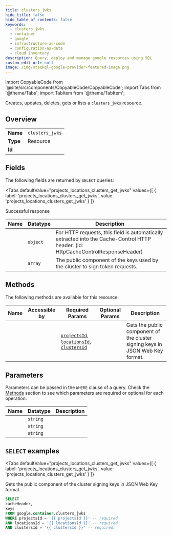 ```yaml
--- 
title: clusters_jwks
hide_title: false
hide_table_of_contents: false
keywords:
  - clusters_jwks
  - container
  - google
  - infrastructure-as-code
  - configuration-as-data
  - cloud inventory
description: Query, deploy and manage google resources using SQL
custom_edit_url: null
image: /img/stackql-google-provider-featured-image.png
---
```


import CopyableCode from '@site/src/components/CopyableCode/CopyableCode';
import Tabs from '@theme/Tabs';
import TabItem from '@theme/TabItem';

Creates, updates, deletes, gets or lists a <code>clusters_jwks</code> resource.

## Overview
<table><tbody>
<tr><td><b>Name</b></td><td><code>clusters_jwks</code></td></tr>
<tr><td><b>Type</b></td><td>Resource</td></tr>
<tr><td><b>Id</b></td><td><CopyableCode code="google.container.clusters_jwks" /></td></tr>
</tbody></table>

## Fields

The following fields are returned by `SELECT` queries:

<Tabs
    defaultValue="projects_locations_clusters_get_jwks"
    values={[
        { label: 'projects_locations_clusters_get_jwks', value: 'projects_locations_clusters_get_jwks' }
    ]}
>
<TabItem value="projects_locations_clusters_get_jwks">

Successful response

<table>
<thead>
    <tr>
    <th>Name</th>
    <th>Datatype</th>
    <th>Description</th>
    </tr>
</thead>
<tbody>
<tr>
    <td><CopyableCode code="cacheHeader" /></td>
    <td><code>object</code></td>
    <td>For HTTP requests, this field is automatically extracted into the Cache-Control HTTP header. (id: HttpCacheControlResponseHeader)</td>
</tr>
<tr>
    <td><CopyableCode code="keys" /></td>
    <td><code>array</code></td>
    <td>The public component of the keys used by the cluster to sign token requests.</td>
</tr>
</tbody>
</table>
</TabItem>
</Tabs>

## Methods

The following methods are available for this resource:

<table>
<thead>
    <tr>
    <th>Name</th>
    <th>Accessible by</th>
    <th>Required Params</th>
    <th>Optional Params</th>
    <th>Description</th>
    </tr>
</thead>
<tbody>
<tr>
    <td><a href="#projects_locations_clusters_get_jwks"><CopyableCode code="projects_locations_clusters_get_jwks" /></a></td>
    <td><CopyableCode code="select" /></td>
    <td><a href="#parameter-projectsId"><code>projectsId</code></a>, <a href="#parameter-locationsId"><code>locationsId</code></a>, <a href="#parameter-clustersId"><code>clustersId</code></a></td>
    <td></td>
    <td>Gets the public component of the cluster signing keys in JSON Web Key format.</td>
</tr>
</tbody>
</table>

## Parameters

Parameters can be passed in the `WHERE` clause of a query. Check the [Methods](#methods) section to see which parameters are required or optional for each operation.

<table>
<thead>
    <tr>
    <th>Name</th>
    <th>Datatype</th>
    <th>Description</th>
    </tr>
</thead>
<tbody>
<tr id="parameter-clustersId">
    <td><CopyableCode code="clustersId" /></td>
    <td><code>string</code></td>
    <td></td>
</tr>
<tr id="parameter-locationsId">
    <td><CopyableCode code="locationsId" /></td>
    <td><code>string</code></td>
    <td></td>
</tr>
<tr id="parameter-projectsId">
    <td><CopyableCode code="projectsId" /></td>
    <td><code>string</code></td>
    <td></td>
</tr>
</tbody>
</table>

## `SELECT` examples

<Tabs
    defaultValue="projects_locations_clusters_get_jwks"
    values={[
        { label: 'projects_locations_clusters_get_jwks', value: 'projects_locations_clusters_get_jwks' }
    ]}
>
<TabItem value="projects_locations_clusters_get_jwks">

Gets the public component of the cluster signing keys in JSON Web Key format.

```sql
SELECT
cacheHeader,
keys
FROM google.container.clusters_jwks
WHERE projectsId = '{{ projectsId }}' -- required
AND locationsId = '{{ locationsId }}' -- required
AND clustersId = '{{ clustersId }}' -- required;
```
</TabItem>
</Tabs>
